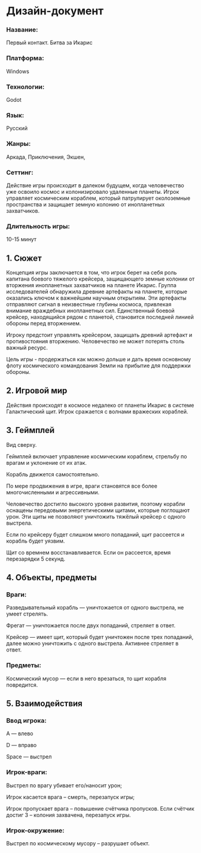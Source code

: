 # Дизайн-документ

### Название:

Первый контакт. Битва за Икарис

### Платформа:

Windows

### Технологии:

Godot

### Язык:

Русский

### Жанры:

Аркада, Приключения, Экшен, 

### Сеттинг:

Действие игры происходит в далеком будущем, когда человечество уже освоило космос и колонизировало удаленные планеты. Игрок управляет космическим кораблем, который патрулирует околоземные пространства и защищает земную колонию от инопланетных захватчиков.

### Длительность игры:

10-15 минут

## 1. Сюжет

Концепция игры заключается в том, что игрок берет на себя роль капитана боевого тяжелого крейсера, защищающего земные колонии от вторжения инопланетных захватчиков на планете Икарис. Группа исследователей обнаружила древние артефакты на планете, которые оказались ключом к важнейшим научным открытиям. Эти артефакты отправляют сигнал в неизвестные глубины космоса, привлекая внимание враждебных инопланетных сил. Единственный боевой крейсер, находящийся рядом с планетой, становится последней линией обороны перед вторжением.

Игроку предстоит управлять крейсером, защищать древний артефакт и противостояния вторжению. Человечество не может потерять столь важный ресурс.

Цель игры - продержаться как можно дольше и дать время основному флоту космического командования Земли на прибытие для поддержки обороны.

## 2. Игровой мир

Действия происходят в космосе недалеко от планеты Икарис в системе Галактический щит.
Игрок сражается с волнами вражеских кораблей.

## 3. Геймплей

Вид сверху.

Геймплей включает управление космическим кораблем, стрельбу по врагам и уклонение от их атак.

Корабль движется самостоятельно.

По мере продвижения в игре, враги становятся все более многочисленными и агрессивными.

Человечество достигло высокого уровня развития, поэтому корабли оснащены передовыми энергетическими щитами, которые поглощают урон. Эти щиты не позволяют уничтожить тяжёлый крейсер с одного выстрела.

Если по крейсеру будет слишком много попаданий, щит рассеется и корабль будет уязвим.

Щит со времнем восстанавливается. Если он рассеется, время перезарядки 5 секунд.

## 4. Объекты, предметы

### Враги:

Разведывательный корабль — уничтожается от одного выстрела, не умеет стрелять.

Фрегат — уничтожается после двух попаданий, стреляет в ответ.

Крейсер — имеет щит, который будет уничтожен после трех попаданий, далее можно уничтожить с одного выстрела. Активнее стреляет в ответ.
  
### Предметы:

Космический мусор — если в него врезаться, то щит корабля повредится.

## 5. Взаимодействия

### Ввод игрока:

A — влево

D — вправо

Space — выстрел

### Игрок-враги:

Выстрел по врагу убивает его/наносит урон;

Игрок касается врага – смерть, перезапуск игры;

Игрок пропускает врага – повышение счётчика пропусков. Если счётчик достиг 3 – колония захвачена, перезапуск игры.

### Игрок-окружение:

Выстрел по космическому мусору – разрушает объект.